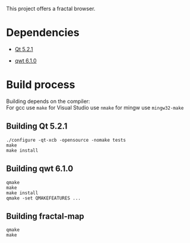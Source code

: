 This project offers a fractal browser.

# Dependencies

- [Qt 5.2.1](http://qt-project.org/downloads/)
  
- [qwt 6.1.0](http://sourceforge.net/projects/qwt/)

# Build process
Building depends on the compiler:  
For gcc use `make` for Visual Studio use `nmake` for mingw use `mingw32-make`   

## Building Qt 5.2.1
   `./configure -qt-xcb -opensource -nomake tests`   
   `make`    
   `make install` 

## Building qwt 6.1.0
   `qmake`   
   `make`   
   `make install`  
   `qmake -set QMAKEFEATURES ...`   
   
## Building fractal-map
   `qmake`   
   `make` 
